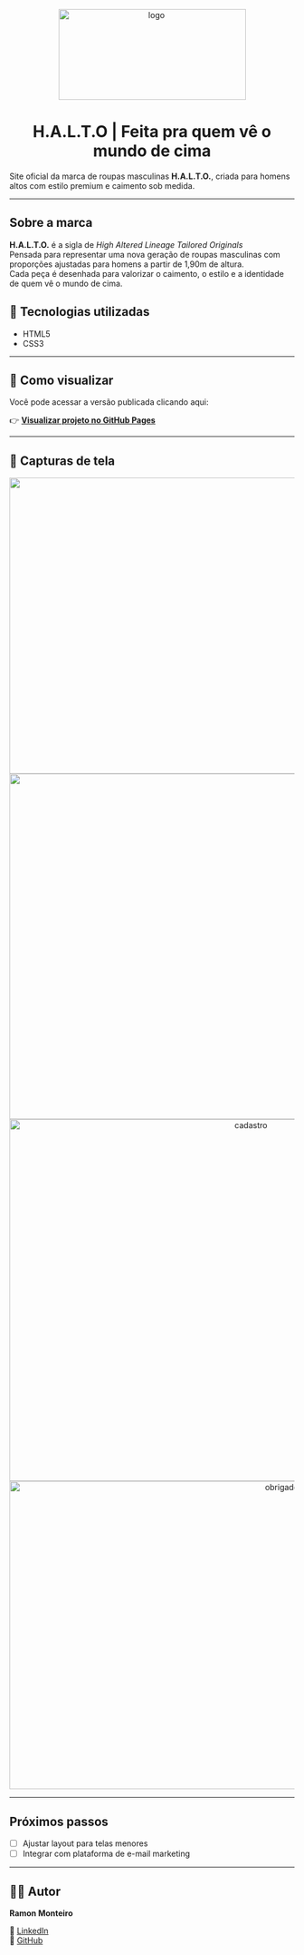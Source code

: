 <p align="center">
<img width="331" height="160" alt="logo" src="https://github.com/user-attachments/assets/ddd0e3be-9240-45e3-b98e-0e360baddfcb" alt="Banner do projeto">
</p>

<h1 align="center">H.A.L.T.O | Feita pra quem vê o mundo de cima</h1>

Site oficial da marca de roupas masculinas **H.A.L.T.O.**, criada para homens altos com estilo premium e caimento sob medida.

---

## Sobre a marca

**H.A.L.T.O.** é a sigla de _High Altered Lineage Tailored Originals_  
Pensada para representar uma nova geração de roupas masculinas com proporções ajustadas para homens a partir de 1,90m de altura.  
Cada peça é desenhada para valorizar o caimento, o estilo e a identidade de quem vê o mundo de cima.


## 🔧 Tecnologias utilizadas

- HTML5  
- CSS3

---

## 🚀 Como visualizar

Você pode acessar a versão publicada clicando aqui:

👉 [**Visualizar projeto no GitHub Pages**](https://monramonteiro.github.io/halto-site/)

---

## 📸 Capturas de tela

<p align="center">
 <img width="1256" height="522" alt="cabeçalho" src="https://github.com/user-attachments/assets/fe384e31-e444-4a18-b157-2e20ae8ce32a" />
 <img width="1040" height="609" alt="main" src="https://github.com/user-attachments/assets/1c671b1b-a834-40c4-b31c-2f5d5b49be5e" />
 <img width="838" height="638" alt="cadastro" src="https://github.com/user-attachments/assets/a9411141-7a6e-4c5a-b030-a12a9836646a" />
 <img width="947" height="543" alt="obrigado" src="https://github.com/user-attachments/assets/1a08cc43-2bea-4547-a166-45b5d1bb7996" />
</p>

---

## Próximos passos

- [ ] Ajustar layout para telas menores
- [ ] Integrar com plataforma de e-mail marketing

---

## 👨‍💻 Autor

**Ramon Monteiro**  

🔗 [LinkedIn](https://www.linkedin.com/in/ramon-monteiro-1777a6334?utm_source=share&utm_campaign=share_via&utm_content=profile&utm_medium=ios_app)  
🐙 [GitHub](https://github.com/Monramonteiro/)
